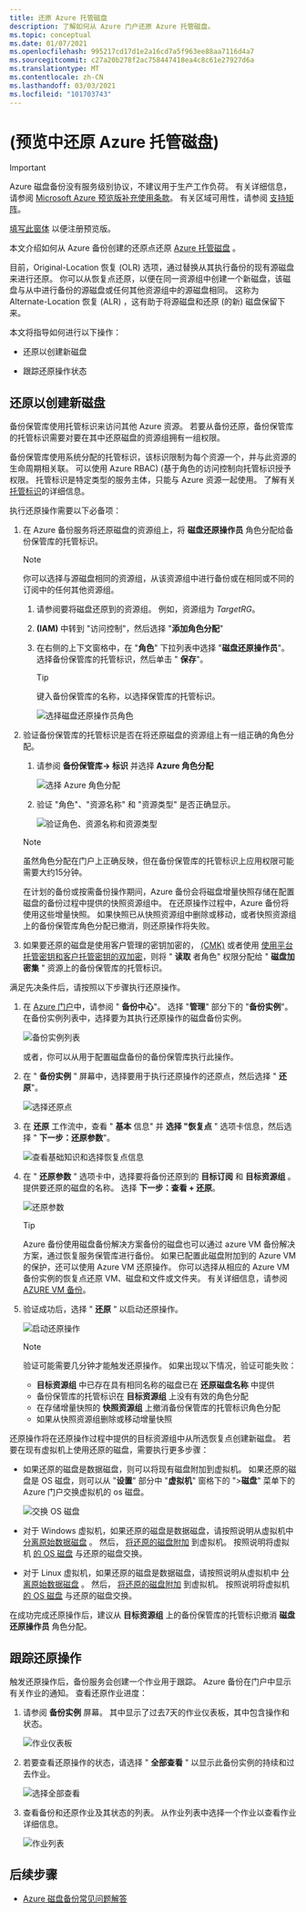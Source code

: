 ```yaml
---
title: 还原 Azure 托管磁盘
description: 了解如何从 Azure 门户还原 Azure 托管磁盘。
ms.topic: conceptual
ms.date: 01/07/2021
ms.openlocfilehash: 995217cd17d1e2a16cd7a5f963ee88aa7116d4a7
ms.sourcegitcommit: c27a20b278f2ac758447418ea4c8c61e27927d6a
ms.translationtype: MT
ms.contentlocale: zh-CN
ms.lasthandoff: 03/03/2021
ms.locfileid: "101703743"
---
```

# <a name="restore-azure-managed-disks-in-preview"></a> (预览中还原 Azure 托管磁盘) 

>[!IMPORTANT]
>Azure 磁盘备份没有服务级别协议，不建议用于生产工作负荷。 有关详细信息，请参阅 [Microsoft Azure 预览版补充使用条款](https://azure.microsoft.com/support/legal/preview-supplemental-terms/)。 有关区域可用性，请参阅 [支持矩阵](disk-backup-support-matrix.md)。
>
>[填写此窗体](https://forms.office.com/Pages/ResponsePage.aspx?id=v4j5cvGGr0GRqy180BHbR1vE8L51DIpDmziRt_893LVUNFlEWFJBN09PTDhEMjVHS05UWFkxUlUzUS4u) 以便注册预览版。

本文介绍如何从 Azure 备份创建的还原点还原 [Azure 托管磁盘](../virtual-machines/managed-disks-overview.md) 。

目前，Original-Location 恢复 (OLR) 选项，通过替换从其执行备份的现有源磁盘来进行还原。 你可以从恢复点还原，以便在同一资源组中创建一个新磁盘，该磁盘与从中进行备份的源磁盘或任何其他资源组中的源磁盘相同。 这称为 Alternate-Location 恢复 (ALR) ，这有助于将源磁盘和还原 (的新) 磁盘保留下来。

本文将指导如何进行以下操作：

- 还原以创建新磁盘

- 跟踪还原操作状态

## <a name="restore-to-create-a-new-disk"></a>还原以创建新磁盘

备份保管库使用托管标识来访问其他 Azure 资源。 若要从备份还原，备份保管库的托管标识需要对要在其中还原磁盘的资源组拥有一组权限。

备份保管库使用系统分配的托管标识，该标识限制为每个资源一个，并与此资源的生命周期相关联。 可以使用 Azure RBAC)  (基于角色的访问控制向托管标识授予权限。 托管标识是特定类型的服务主体，只能与 Azure 资源一起使用。 了解有关 [托管标识](../active-directory/managed-identities-azure-resources/overview.md)的详细信息。

执行还原操作需要以下必备项：

1. 在 Azure 备份服务将还原磁盘的资源组上，将 **磁盘还原操作员** 角色分配给备份保管库的托管标识。

    >[!NOTE]
    > 你可以选择与源磁盘相同的资源组，从该资源组中进行备份或在相同或不同的订阅中的任何其他资源组。

    1. 请参阅要将磁盘还原到的资源组。 例如，资源组为 *TargetRG*。

    1. **(IAM)** 中转到 "访问控制"，然后选择 "**添加角色分配**"

    1. 在右侧的上下文窗格中，在 "**角色**" 下拉列表中选择 "**磁盘还原操作员**"。 选择备份保管库的托管标识，然后单击 " **保存**"。

        >[!TIP]
        >键入备份保管库的名称，以选择保管库的托管标识。

        ![选择磁盘还原操作员角色](./media/restore-managed-disks/disk-restore-operator-role.png)

1. 验证备份保管库的托管标识是否在将还原磁盘的资源组上有一组正确的角色分配。

    1. 请参阅 **备份保管库-> 标识** 并选择 **Azure 角色分配**

        ![选择 Azure 角色分配](./media/restore-managed-disks/azure-role-assignments.png)

    1. 验证 "角色"、"资源名称" 和 "资源类型" 是否正确显示。

        ![验证角色、资源名称和资源类型](./media/restore-managed-disks/verify-role.png)

    >[!NOTE]
    >虽然角色分配在门户上正确反映，但在备份保管库的托管标识上应用权限可能需要大约15分钟。
    >
    >在计划的备份或按需备份操作期间，Azure 备份会将磁盘增量快照存储在配置磁盘的备份过程中提供的快照资源组中。 在还原操作过程中，Azure 备份将使用这些增量快照。 如果快照已从快照资源组中删除或移动，或者快照资源组上的备份保管库角色分配已撤消，则还原操作将失败。

1. 如果要还原的磁盘是使用客户管理的密钥加密的， [ (CMK)](../virtual-machines/disks-enable-customer-managed-keys-portal.md) 或者使用 [使用平台托管密钥和客户托管密钥的双加密](../virtual-machines/disks-enable-double-encryption-at-rest-portal.md)，则将 " **读取** 者角色" 权限分配给 " **磁盘加密集** " 资源上的备份保管库的托管标识。

满足先决条件后，请按照以下步骤执行还原操作。

1. 在 [Azure 门户](https://portal.azure.com/)中，请参阅 " **备份中心**"。 选择 "**管理**" 部分下的 "**备份实例**"。 在备份实例列表中，选择要为其执行还原操作的磁盘备份实例。

    ![备份实例列表](./media/restore-managed-disks/backup-instances.png)

    或者，你可以从用于配置磁盘备份的备份保管库执行此操作。

1. 在 " **备份实例** " 屏幕中，选择要用于执行还原操作的还原点，然后选择 " **还原**"。

    ![选择还原点](./media/restore-managed-disks/select-restore-point.png)

1. 在 **还原** 工作流中，查看 " **基本** 信息" 并 **选择 "恢复点** " 选项卡信息，然后选择 " **下一步：还原参数**"。

    ![查看基础知识和选择恢复点信息](./media/restore-managed-disks/review-information.png)

1. 在 " **还原参数** " 选项卡中，选择要将备份还原到的 **目标订阅** 和 **目标资源组** 。 提供要还原的磁盘的名称。 选择 **下一步：查看 + 还原**。

    ![还原参数](./media/restore-managed-disks/restore-parameters.png)

    >[!TIP]
    >Azure 备份使用磁盘备份解决方案备份的磁盘也可以通过 azure VM 备份解决方案，通过恢复服务保管库进行备份。 如果已配置此磁盘附加到的 Azure VM 的保护，还可以使用 Azure VM 还原操作。 你可以选择从相应的 Azure VM 备份实例的恢复点还原 VM、磁盘和文件或文件夹。 有关详细信息，请参阅 [AZURE VM 备份](./about-azure-vm-restore.md)。

1. 验证成功后，选择 " **还原** " 以启动还原操作。

    ![启动还原操作](./media/restore-managed-disks/initiate-restore.png)

    >[!NOTE]
    > 验证可能需要几分钟才能触发还原操作。 如果出现以下情况，验证可能失败：
    >
    > - **目标资源组** 中已存在具有相同名称的磁盘已在 **还原磁盘名称** 中提供
    > - 备份保管库的托管标识在 **目标资源组** 上没有有效的角色分配
    > - 在存储增量快照的 **快照资源组** 上撤消备份保管库的托管标识角色分配
    > - 如果从快照资源组删除或移动增量快照

还原操作将在还原操作过程中提供的目标资源组中从所选恢复点创建新磁盘。 若要在现有虚拟机上使用还原的磁盘，需要执行更多步骤：

- 如果还原的磁盘是数据磁盘，则可以将现有磁盘附加到虚拟机。 如果还原的磁盘是 OS 磁盘，则可以从 "**设置**" 部分中 "**虚拟机**" 窗格下的 ">**磁盘**" 菜单下的 Azure 门户交换虚拟机的 os 磁盘。

    ![交换 OS 磁盘](./media/restore-managed-disks/swap-os-disks.png)

- 对于 Windows 虚拟机，如果还原的磁盘是数据磁盘，请按照说明从虚拟机中 [分离原始数据磁盘](../virtual-machines/windows/detach-disk.md#detach-a-data-disk-using-the-portal) 。 然后， [将还原的磁盘附加](../virtual-machines/windows/attach-managed-disk-portal.md) 到虚拟机。 按照说明将虚拟机 [的 OS 磁盘](../virtual-machines/windows/os-disk-swap.md) 与还原的磁盘交换。

- 对于 Linux 虚拟机，如果还原的磁盘是数据磁盘，请按照说明从虚拟机中 [分离原始数据磁盘](../virtual-machines/linux/detach-disk.md#detach-a-data-disk-using-the-portal) 。 然后， [将还原的磁盘附加](../virtual-machines/linux/attach-disk-portal.md#attach-an-existing-disk) 到虚拟机。 按照说明将虚拟机 [的 OS 磁盘](../virtual-machines/linux/os-disk-swap.md) 与还原的磁盘交换。

在成功完成还原操作后，建议从 **目标资源组** 上的备份保管库的托管标识撤消 **磁盘还原操作员** 角色分配。

## <a name="track-a-restore-operation"></a>跟踪还原操作

触发还原操作后，备份服务会创建一个作业用于跟踪。 Azure 备份在门户中显示有关作业的通知。 查看还原作业进度：

1. 请参阅 **备份实例** 屏幕。 其中显示了过去7天的作业仪表板，其中包含操作和状态。

    ![作业仪表板](./media/restore-managed-disks/jobs-dashboard.png)

1. 若要查看还原操作的状态，请选择 " **全部查看** " 以显示此备份实例的持续和过去作业。

    ![选择全部查看](./media/restore-managed-disks/view-all.png)

1. 查看备份和还原作业及其状态的列表。 从作业列表中选择一个作业以查看作业详细信息。

    ![作业列表](./media/restore-managed-disks/list-of-jobs.png)

## <a name="next-steps"></a>后续步骤

- [Azure 磁盘备份常见问题解答](disk-backup-faq.md)